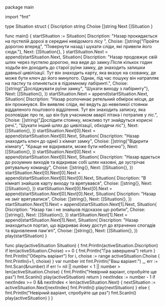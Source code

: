 package main

import "fmt"

type Situation struct {
	Discription string
	Choise      []string
	Next        []Situation
}

func main() {
	startSituation := Situation{
		Discription: "Назар прокидається на пустелій дорозі в середині невідомого лісу ",
		Choise:      []string{"Пройти дорогою вперед", "Повернути назад і шукати сліди, які привели його сюди."},
		Next:        []Situation{},
	}
	startSituation.Next = append(startSituation.Next, Situation{
		Discription: "Назар продовжує свій шлях через пустелю дорогою, яка веде до замку.Після кількох годин ходьби він доходить до старої руїни замку, де знаходить залишки давньої цивілізації. Тут він знаходить карту, яка вказує на схованку, де може бути ключ до його минулого. Однак, під час пошуку він натрапляє на пастку та опиняється в підземному лабіринті.",
		Choise:      []string{"Досліджувати руїни замку", "Шукати виходу з лабіринту"},
		Next:        []Situation{},
	})
	startSituation.Next = append(startSituation.Next, Situation{
		Discription: "Назар розпочинає ретельний обмірок місця, де він прокинувся. Він виявляє сліди, які ведуть до невеликої стоянки віддаленого поштового відділення. Тут він знаходить записку, яка розповідає про те, що він був учасником аварії літака і потрапив у ліс.",
		Choise:      []string{"Дослідити стоянку, можливо тут знайдуться корисні речі.", "Шукати інший шлях до цивілізації, обходячи ліс"},
		Next:        []Situation{},
	})
	startSituation.Next[0].Next = append(startSituation.Next[0].Next, Situation{
		Discription: "Назар знаходить ключ до однєї з кімнат замку",
		Choise:      []string{"Відкрити кімнату", "Краще не відкривати, може бути небезечно"},
		Next:        []Situation{},
	})
	startSituation.Next[0].Next = append(startSituation.Next[0].Next, Situation{
		Discription: "Назар вдається до розумних виходів та відкриває собі шлях назовні, де зустрічає рятувальну команду",
		Choise:      []string{},
		Next:        []Situation{},
	})
	startSituation.Next[0].Next[0].Next = append(startSituation.Next[0].Next[0].Next, Situation{
		Discription: "В кімнаті знайшов карту виходу та врятувався",
		Choise:      []string{},
		Next:        []Situation{},
	})
	startSituation.Next[0].Next[0].Next = append(startSituation.Next[0].Next[0].Next, Situation{
		Discription: "Назар не зміг врятуватися",
		Choise:      []string{},
		Next:        []Situation{},
	})
	startSituation.Next[1].Next = append(startSituation.Next[1].Next, Situation{
		Discription: "Назар так і не знайшов підсказок що робити",
		Choise:      []string{},
		Next:        []Situation{},
	})
	startSituation.Next[1].Next = append(startSituation.Next[1].Next, Situation{
		Discription: "Назар знаходиться портал, що відкриває йому доступ до втрачених спогадів та відновлення пам'яті",
		Choise:      []string{},
		Next:        []Situation{},
	})
	play(startSituation)
}

func play(activeSituation Situation) {
	fmt.Println(activeSituation.Discription)
	if len(activeSituation.Choise) == 0 {
		fmt.Println("Гра завершена")
		return
	}
	fmt.Println("Оберіть варіант")
	for i, choise := range activeSituation.Choise {
		fmt.Println(i+1, choise)
	}
	var number int
	fmt.Println("Ваш варіант:")
	_, err := fmt.Scan(&number)
	if err != nil || number < 1 || number > len(activeSituation.Choise) {
		fmt.Println("Невірний варіант, спробуйте ще раз")
		fmt.Scanln()
		play(activeSituation)
		return
	}
	nextIndex := number - 1
	if nextIndex >= 0 && nextIndex < len(activeSituation.Next) {
		nextSituation := activeSituation.Next[nextIndex]
		fmt.Println()
		play(nextSituation)
	} else {
		fmt.Println("Невірний варіант, спробуйте ще раз")
		fmt.Scanln()
		play(activeSituation)
	}
}

